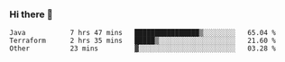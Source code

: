 ### Hi there 👋


<!--START_SECTION:waka-->

```text
Java           7 hrs 47 mins   ████████████████▒░░░░░░░░   65.04 %
Terraform      2 hrs 35 mins   █████▒░░░░░░░░░░░░░░░░░░░   21.60 %
Other          23 mins         ▓░░░░░░░░░░░░░░░░░░░░░░░░   03.28 %
```

<!--END_SECTION:waka-->

<!--
**ssrahul96/ssrahul96** is a ✨ _special_ ✨ repository because its `README.md` (this file) appears on your GitHub profile.

Here are some ideas to get you started:

- 🔭 I’m currently working on ...
- 🌱 I’m currently learning ...
- 👯 I’m looking to collaborate on ...
- 🤔 I’m looking for help with ...
- 💬 Ask me about ...
- 📫 How to reach me: ...
- 😄 Pronouns: ...
- ⚡ Fun fact: ...
-->
